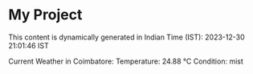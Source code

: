# My Project

This content is dynamically generated in Indian Time (IST): 2023-12-30 21:01:46 IST


Current Weather in Coimbatore:
Temperature: 24.88 °C
Condition: mist

